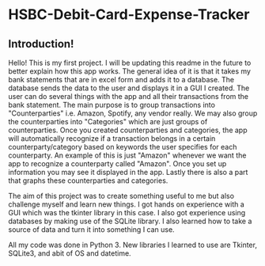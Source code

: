 # HSBC-Debit-Card-Expense-Tracker
## Introduction!
Hello! This is my first project. I will be updating this readme in the future to better explain how this app works. The general idea of it is that it takes my bank statements that are in excel form and adds it to a database. The database sends the data to the user and displays it in a GUI I created. The user can do several things with the app and all their transactions from the bank statement. The main purpose is to group transactions into "Counterparties" i.e. Amazon, Spotify, any vendor really. We may also group the counterparties into "Categories" which are just groups of counterparties. Once you created counterparties and categories, the app will automatically recognize if a transaction belongs in a certain counterparty/category based on keywords the user specifies for each counterparty. An example of this is just "Amazon" whenever we want the app to recognize a counterparty called "Amazon". Once you set up information you may see it displayed in the app. Lastly there is also a part that graphs these counterparties and categories. 

The aim of this project was to create something useful to me but also challenge myself and learn new things. I got hands on experience with a GUI which was the tkinter library in this case. I also got experience using databases by making use of the SQLite library. I also learned how to take a source of data and turn it into something I can use. 

All my code was done in Python 3. New libraries I learned to use are Tkinter, SQLite3, and abit of OS and datetime.
